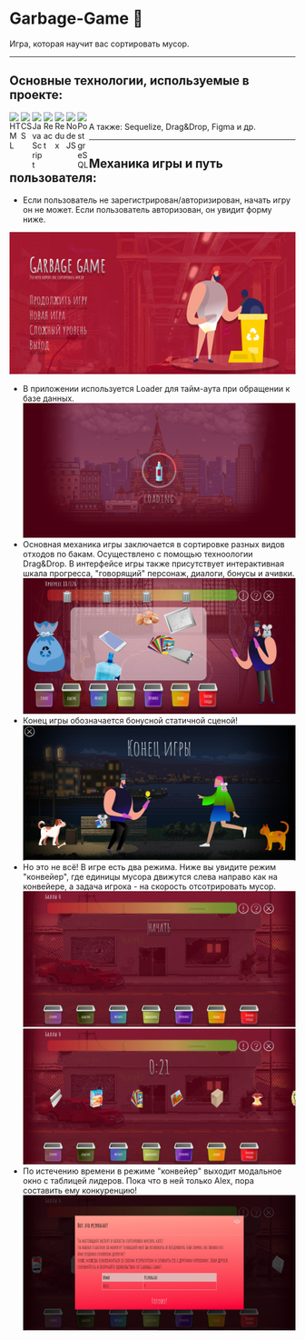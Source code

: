 # Garbage-Game 🍃
Игра, которая научит вас сортировать мусор.
___

## Основные технологии, используемые в проекте:
<img align="left" alt="HTML" width="20px" src="https://img.icons8.com/color/344/html-5--v1.png" />
<img align="left" alt="CSS" width="20px" src="https://img.icons8.com/color/344/css3.png" />
<img align="left" alt="JavaScript" width="20px" src="https://img.icons8.com/color/344/javascript--v2.png" />
<img align="left" alt="React" width="20px" src="https://img.icons8.com/color/344/react-native.png" />
<img align="left" alt="Redux" width="20px" src="https://img.icons8.com/color/344/redux.png" />
<img align="left" alt="NodeJS" width="20px" src="https://img.icons8.com/fluency/344/node-js.png" />
<img align="left" alt="PostgreSQL" width="20px" src="https://img.icons8.com/color/344/postgreesql.png" />
<br/>
А также: Sequelize, Drag&Drop, Figma и др.

___
## Механика игры и путь пользователя:
- Если пользователь не зарегистрирован/авторизирован, начать игру он не может. Если пользователь авторизован, он увидит форму ниже. 


![start screen](https://github.com/alterkate/Garbage-Game/blob/dev/client/public/screens/02_start.png?raw=true)
- В приложении используется Loader для тайм-аута при обращении к базе данных.
![loader](https://github.com/alterkate/Garbage-Game/blob/dev/client/public/screens/03_loader.png?raw=true)
- Основная механика игры заключается в сортировке разных видов отходов по бакам. Осуществлено с помощью техноологии Drag&Drop. В интерфейсе игры также присутствует интерактивная шкала прогресса, "говорящий" персонаж, диалоги, бонусы и ачивки.
![game](https://github.com/alterkate/Garbage-Game/blob/dev/client/public/screens/04_game.png?raw=true)
- Конец игры обозначается бонусной статичной сценой!
![final](https://github.com/alterkate/Garbage-Game/blob/dev/client/public/screens/06_fin2.png?raw=true)
- Но это не всё! В игре есть два режима. Ниже вы увидите режим "конвейер", где единицы мусора движутся слева направо как на конвейере, а задача игрока - на скорость отсотрировать мусор.
![hardmode_start](https://github.com/alterkate/Garbage-Game/blob/dev/client/public/screens/07hardmode.png?raw=true)
![hardmode](https://github.com/alterkate/Garbage-Game/blob/dev/client/public/screens/08hardmode2.png?raw=true)
- По истечению времени в режиме "конвейер" выходит модальное окно с таблицей лидеров. Пока что в ней только Alex, пора составить ему конкуренцию!
![hardmode_modal](https://github.com/alterkate/Garbage-Game/blob/dev/client/public/screens/09hardmode3.png?raw=true)
